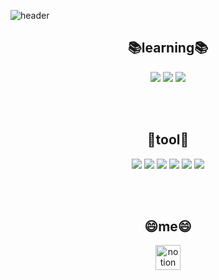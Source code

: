 <!--
**cyj513/cyj513** is a ✨ _special_ ✨ repository because its `README.md` (this file) appears on your GitHub profile.
Here are some ideas to get you started:
- 🔭 I’m currently working on
- 🌱 I’m currently learning ...
- 👯 I’m looking to collaborate on ...
- 🤔 I’m looking for help with ...
- 💬 Ask me about ...
- 📫 How to reach me: ...
- 😄 Pronouns: ...
- ⚡ Fun fact: ....
-->
![header](https://capsule-render.vercel.app/api?type=waving&color=gradient&height=300&section=header&text=YoungJun&fontSize=70&animation=twinkling)

 <p align="center">
<div align=center>

## 📚learning📚
  
  <p align='center'>
  <img src="https://img.shields.io/badge/Swift-F05138?style=flat-square&logo=Swift&logoColor=white"/>
  <img src="https://img.shields.io/badge/C-A8B9CC?style=flat-square&logo=C&logoColor=white"/>
  <img src="https://img.shields.io/badge/HTML5-E34F26?style=flat-square&logo=HTML5&logoColor=white"/>

<br><br>
## 🔨tool🔨
   <img src="https://img.shields.io/badge/Xcode-147EFB?style/badge&logo=Xcode&logoColor=white">
  <img src="https://img.shields.io/badge/Notion-000000?style=flat-square&logo=Notion&logoColor=white"/>
  <img src="https://img.shields.io/badge/GitKraken-179287?style=flat-square&logo=GitKraken&logoColor=white"/>
  <img src="https://img.shields.io/badge/GitHub-181717?style/badge&logo=GitHub&logoColor=white">
     <img src="https://img.shields.io/badge/Visual Studio Code-007ACC?style=flat-square&logo=Visual-Studio-Code&logoColor=white"/>
  <img src="https://img.shields.io/badge/Visual Stdio-5C2D91?style/badge&logo=Visual-Studio&logoColor=white">

  <br />

  
<br><br>
  
  
## 😄me😄
<a href="https://functional-hydrofoil-fd1.notion.site/ios-4b1bd219ad28420c9161982148eb63e2" target="_blank"><img src="https://upload.wikimedia.org/wikipedia/commons/thumb/e/e9/Notion-logo.svg/1024px-Notion-logo.svg.png" alt="notion" width="40px"/></a>
